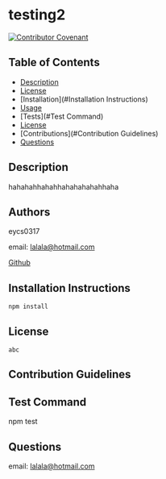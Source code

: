 # **testing2**

  [![Contributor Covenant](https://img.shields.io/badge/Contributor%20Covenant-v2.0%20adopted-ff69b4.svg)](https://www.contributor-covenant.org/version/2/0/code_of_conduct/)


  ## Table of Contents
  * [Description](#Description)
  * [License](#License)
  * [Installation](#Installation Instructions)
  * [Usage](#usage)
  * [Tests](#Test Command)
  * [License](#license)
  * [Contributions](#Contribution Guidelines)
  * [Questions](#Questions)

  ## Description

  hahahahhahahhahahahahahhaha


  ## Authors
  eycs0317

  email: lalala@hotmail.com

  [Github](https://github.com/eycs0317)


  ## Installation Instructions
    npm install

  ## License
    abc

  ## Contribution Guidelines

  ## Test Command

  npm test

  ## Questions
  email: lalala@hotmail.com
